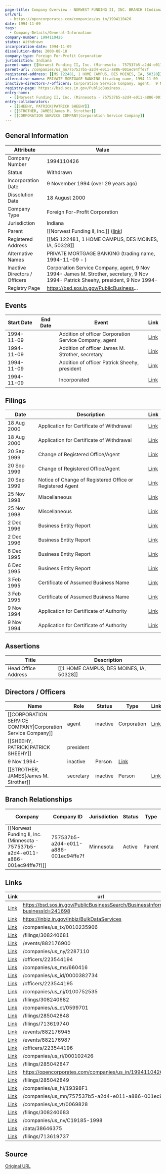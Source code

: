 ```yaml
---
page-title: Company Overview - NORWEST FUNDING II, INC. BRANCH (Indiana - 1994110426)
url/uri:
  - https://opencorporates.com/companies/us_in/1994110426
date: 1994-11-09
tags:
  - Company-Details/General-Information
company-number: 1994110426
status: Withdrawn
incorporation-date: 1994-11-09
dissolution-date: 2000-08-18
company-type: Foreign For-Profit Corporation
jurisdiction: Indiana
parent-name: [[Norwest Funding II, Inc. (Minnesota - 757537b5-a2d4-e011-a886-001ec94ffe7f)]]
parent-url: /companies/us_mn/757537b5-a2d4-e011-a886-001ec94ffe7f
registered-address: [[MS 122481, 1 HOME CAMPUS, DES MOINES, IA, 50328]]
alternative-names: PRIVATE MORTGAGE BANKING (trading name, 1994-11-09 - )
inactive-directors-/-officers: Corporation Service Company, agent,  9 Nov 1994- James M. Strother, secretary,  9 Nov 1994- Patrick Sheehy, president,  9 Nov 1994-
registry-page: https://bsd.sos.in.gov/PublicBusiness...
entry-home:
  - [[Norwest Funding II, Inc. (Minnesota - 757537b5-a2d4-e011-a886-001ec94ffe7f) (Minnesota)]]
entry-collaborators:
  - [[SHEEHY, PATRICK|PATRICK SHEEHY]]
  - [[STROTHER, JAMES|James M. Strother]]
  - [[CORPORATION SERVICE COMPANY|Corporation Service Company]]
---
```


## General Information
| Attribute          | Value                                       |
|--------------------|---------------------------------------------|
| Company Number     | 1994110426                                  |
| Status             | Withdrawn                                   |
| Incorporation Date | 9 November 1994 (over 29 years ago)         |
| Dissolution Date   | 18 August 2000                              |
| Company Type       | Foreign For-Profit Corporation              |
| Jurisdiction       | Indiana                                     |
| Parent             | [[Norwest Funding II, Inc.]] ([link](/companies/us_mn/757537b5-a2d4-e011-a886-001ec94ffe7f)) |
| Registered Address | [[MS 122481, 1 HOME CAMPUS, DES MOINES, IA, 50328]] |
| Alternative Names  | PRIVATE MORTGAGE BANKING (trading name, 1994-11-09 - ) |
| Inactive Directors / Officers | Corporation Service Company, agent,  9 Nov 1994- James M. Strother, secretary,  9 Nov 1994- Patrick Sheehy, president,  9 Nov 1994- |
| Registry Page      | https://bsd.sos.in.gov/PublicBusiness...    |

## Events

| Start Date | End Date   | Event                                                   | Link |
|------------|------------|-------------------------------------------------------|------|
| 1994-11-09 |            | Addition of officer Corporation Service Company, agent  | [Link](https://opencorporates.com/events/882176873) |
| 1994-11-09 |            | Addition of officer James M. Strother, secretary        | [Link](https://opencorporates.com/events/882176945) |
| 1994-11-09 |            | Addition of officer Patrick Sheehy, president           | [Link](https://opencorporates.com/events/882176900) |
| 1994-11-09 |            | Incorporated                                            | [Link](https://opencorporates.com/events/882176987) |

## Filings
| Date        | Description                    | Link |
|-------------|--------------------------------|-------|
| 18 Aug 2000 | Application for Certificate of Withdrawal | [Link](https://opencorporates.com/filings/308240683) |
| 18 Aug 2000 | Application for Certificate of Withdrawal | [Link](https://opencorporates.com/filings/285042849) |
| 20 Sep 1999 | Change of Registered Office/Agent | [Link](https://opencorporates.com/filings/713619740) |
| 20 Sep 1999 | Change of Registered Office/Agent | [Link](https://opencorporates.com/filings/308240682) |
| 20 Sep 1999 | Notice of Change of Registered Office or Registered Agent | [Link](https://opencorporates.com/filings/285042848) |
| 25 Nov 1998 | Miscellaneous                  | [Link](https://opencorporates.com/filings/308240681) |
| 25 Nov 1998 | Miscellaneous                  | [Link](https://opencorporates.com/filings/285042847) |
| 2 Dec 1996  | Business Entity Report         | [Link](https://opencorporates.com/filings/713619737) |
| 2 Dec 1996  | Business Entity Report         | [Link](https://opencorporates.com/filings/308240680) |
| 6 Dec 1995  | Business Entity Report         | [Link](https://opencorporates.com/filings/713619734) |
| 6 Dec 1995  | Business Entity Report         | [Link](https://opencorporates.com/filings/308240678) |
| 3 Feb 1995  | Certificate of Assumed Business Name | [Link](https://opencorporates.com/filings/308240676) |
| 3 Feb 1995  | Certificate of Assumed Business Name | [Link](https://opencorporates.com/filings/285042846) |
| 9 Nov 1994  | Application for Certificate of Authority | [Link](https://opencorporates.com/filings/308240674) |
| 9 Nov 1994  | Application for Certificate of Authority | [Link](https://opencorporates.com/filings/285042845) |

## Assertions
| Title               | Description                                             |
|---------------------|---------------------------------------------------------|
| Head Office Address | [[1 HOME CAMPUS, DES MOINES, IA, 50328]]                |

## Directors / Officers
| Name                 | Role            | Status     | Type        | Link |
|----------------------|-----------------|------------|-------------|------|
| [[CORPORATION SERVICE COMPANY\|Corporation Service Company]] | agent           | inactive   | Corporation | [Link](https://opencorporates.com/officers/223544194) |
| [[SHEEHY, PATRICK\|PATRICK SHEEHY]] | president 
 9 Nov 1994- | inactive   | Person      | [Link](https://opencorporates.com/officers/223544195) |
| [[STROTHER, JAMES\|James M. Strother]] | secretary       | inactive   | Person      | [Link](https://opencorporates.com/officers/223544196) |

## Branch Relationships
| Company                       | Company ID            | Jurisdiction         | Status   | Type       | Link                                | Start Date   | End Date     | Statement Link                      |
|--------------------------------|----------------------|----------------------|----------|------------|-------------------------------------|--------------|--------------|-------------------------------------|
| [[Norwest Funding II, Inc. (Minnesota - 757537b5-a2d4-e011-a886-001ec94ffe7f)]] | 757537b5-a2d4-e011-a886-001ec94ffe7f | Minnesota            | Active   | Parent     | [Link](https://opencorporates.com/companies/us_mn/757537b5-a2d4-e011-a886-001ec94ffe7f) | 27 Sep 1985  | N/A          | [Statement](https://opencorporates.com/statements/330195966) |

## Links
| Link   | url                            
|--------|--------------------------------|
| [Link](https://bsd.sos.in.gov/PublicBusinessSearch/BusinessInformation?businessId=241698) |https://bsd.sos.in.gov/PublicBusinessSearch/BusinessInformation?businessId=241698|
| [Link](https://inbiz.in.gov/Inbiz/BulkDataServices) |https://inbiz.in.gov/Inbiz/BulkDataServices|
| [Link](/companies/us_tx/0010235906) |/companies/us_tx/0010235906   |
| [Link](/filings/308240681) |/filings/308240681            |
| [Link](/events/882176900) |/events/882176900             |
| [Link](/companies/us_ny/2287110) |/companies/us_ny/2287110      |
| [Link](/officers/223544194) |/officers/223544194           |
| [Link](/companies/us_ms/660416) |/companies/us_ms/660416       |
| [Link](/companies/us_id/0000382734) |/companies/us_id/0000382734   |
| [Link](/officers/223544195) |/officers/223544195           |
| [Link](/companies/us_nj/0100752535) |/companies/us_nj/0100752535   |
| [Link](/filings/308240682) |/filings/308240682            |
| [Link](/companies/us_ct/0599701) |/companies/us_ct/0599701      |
| [Link](/filings/285042848) |/filings/285042848            |
| [Link](/filings/713619740) |/filings/713619740            |
| [Link](/events/882176945) |/events/882176945             |
| [Link](/events/882176987) |/events/882176987             |
| [Link](/officers/223544196) |/officers/223544196           |
| [Link](/companies/us_ri/000102426) |/companies/us_ri/000102426    |
| [Link](/filings/285042847) |/filings/285042847            |
| [Link](https://opencorporates.com/companies/us_in/1994110426/filings) |https://opencorporates.com/companies/us_in/1994110426/filings|
| [Link](/filings/285042849) |/filings/285042849            |
| [Link](/companies/us_hi/19398F1) |/companies/us_hi/19398F1      |
| [Link](/companies/us_mn/757537b5-a2d4-e011-a886-001ec94ffe7f) |/companies/us_mn/757537b5-a2d4-e011-a886-001ec94ffe7f|
| [Link](/companies/us_vt/0069828) |/companies/us_vt/0069828      |
| [Link](/filings/308240683) |/filings/308240683            |
| [Link](/companies/us_nv/C19185-1998) |/companies/us_nv/C19185-1998  |
| [Link](/data/38646375) |/data/38646375                |
| [Link](/filings/713619737) |/filings/713619737            |

## Source
[Original URL](https://opencorporates.com/companies/us_in/1994110426)
